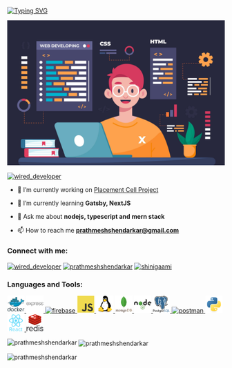 [![Typing SVG](https://readme-typing-svg.demolab.com?font=Inconsolata&weight=600&duration=2000&pause=500&color=000000&background=FFFFFF00&center=true&vCenter=true&random=false&width=435&lines=Hi+There%2C;I+am+a+Backend+Developer;Lets+connect+%26+contribute)](https://git.io/typing-svg)

<div align="center">

  [![Header](https://raw.githubusercontent.com/prathmeshshendarkar/prathmeshshendarkar/main/4884785.jpg "Header")](https://www.linkedin.com/in/prathmeshshendarkar/)

</div>

<p align="left"> <a href="https://twitter.com/wired_developer" target="blank"><img src="https://img.shields.io/twitter/follow/wired_developer?logo=twitter&style=for-the-badge" alt="wired_developer" /></a> </p>

- 🔭 I’m currently working on [Placement Cell Project](https://github.com/prathmeshshendarkar/Placement-Cell)

- 🌱 I’m currently learning **Gatsby, NextJS**

- 💬 Ask me about **nodejs, typescript and mern stack**

- 📫 How to reach me **prathmeshshendarkar@gmail.com**

<h3 align="left">Connect with me:</h3>
<p align="left">
<a href="https://twitter.com/wired_developer" target="blank"><img align="center" src="https://raw.githubusercontent.com/rahuldkjain/github-profile-readme-generator/master/src/images/icons/Social/twitter.svg" alt="wired_developer" height="30" width="40" /></a>
<a href="https://linkedin.com/in/prathmeshshendarkar" target="blank"><img align="center" src="https://raw.githubusercontent.com/rahuldkjain/github-profile-readme-generator/master/src/images/icons/Social/linked-in-alt.svg" alt="prathmeshshendarkar" height="30" width="40" /></a>
<a href="https://www.leetcode.com/shinigaami" target="blank"><img align="center" src="https://raw.githubusercontent.com/rahuldkjain/github-profile-readme-generator/master/src/images/icons/Social/leet-code.svg" alt="shinigaami" height="30" width="40" /></a>
</p>

<h3 align="left">Languages and Tools:</h3>
<p align="left"> <a href="https://www.docker.com/" target="_blank" rel="noreferrer"> <img src="https://raw.githubusercontent.com/devicons/devicon/master/icons/docker/docker-original-wordmark.svg" alt="docker" width="40" height="40"/> </a> <a href="https://expressjs.com" target="_blank" rel="noreferrer"> <img src="https://raw.githubusercontent.com/devicons/devicon/master/icons/express/express-original-wordmark.svg" alt="express" width="40" height="40"/> </a> <a href="https://firebase.google.com/" target="_blank" rel="noreferrer"> <img src="https://www.vectorlogo.zone/logos/firebase/firebase-icon.svg" alt="firebase" width="40" height="40"/> </a> <a href="https://developer.mozilla.org/en-US/docs/Web/JavaScript" target="_blank" rel="noreferrer"> <img src="https://raw.githubusercontent.com/devicons/devicon/master/icons/javascript/javascript-original.svg" alt="javascript" width="40" height="40"/> </a> <a href="https://www.linux.org/" target="_blank" rel="noreferrer"> <img src="https://raw.githubusercontent.com/devicons/devicon/master/icons/linux/linux-original.svg" alt="linux" width="40" height="40"/> </a> <a href="https://www.mongodb.com/" target="_blank" rel="noreferrer"> <img src="https://raw.githubusercontent.com/devicons/devicon/master/icons/mongodb/mongodb-original-wordmark.svg" alt="mongodb" width="40" height="40"/> </a> <a href="https://nodejs.org" target="_blank" rel="noreferrer"> <img src="https://raw.githubusercontent.com/devicons/devicon/master/icons/nodejs/nodejs-original-wordmark.svg" alt="nodejs" width="40" height="40"/> </a> <a href="https://www.postgresql.org" target="_blank" rel="noreferrer"> <img src="https://raw.githubusercontent.com/devicons/devicon/master/icons/postgresql/postgresql-original-wordmark.svg" alt="postgresql" width="40" height="40"/> </a> <a href="https://postman.com" target="_blank" rel="noreferrer"> <img src="https://www.vectorlogo.zone/logos/getpostman/getpostman-icon.svg" alt="postman" width="40" height="40"/> </a> <a href="https://www.python.org" target="_blank" rel="noreferrer"> <img src="https://raw.githubusercontent.com/devicons/devicon/master/icons/python/python-original.svg" alt="python" width="40" height="40"/> </a> <a href="https://reactjs.org/" target="_blank" rel="noreferrer"> <img src="https://raw.githubusercontent.com/devicons/devicon/master/icons/react/react-original-wordmark.svg" alt="react" width="40" height="40"/> </a> <a href="https://redis.io" target="_blank" rel="noreferrer"> <img src="https://raw.githubusercontent.com/devicons/devicon/master/icons/redis/redis-original-wordmark.svg" alt="redis" width="40" height="40"/> </a> </p>

<p><img align="left" src="https://github-readme-stats.vercel.app/api/top-langs?username=prathmeshshendarkar&theme=onedark&show_icons=true&locale=en&layout=compact" alt="prathmeshshendarkar" /></p>

<p>&nbsp;<img align="center" src="https://github-readme-stats.vercel.app/api?username=prathmeshshendarkar&&theme=onedark&show_icons=true&locale=en" alt="prathmeshshendarkar" /></p>

<p><img align="center" src="https://github-readme-streak-stats.herokuapp.com/?user=prathmeshshendarkar&theme=onedark" alt="prathmeshshendarkar" /></p>

